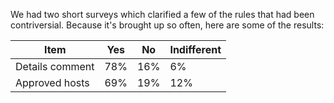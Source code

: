We had two short surveys which clarified a few of the rules that had been contriversial. Because it's brought up so often, here are some of the results:


| Item           | Yes | No  | Indifferent |
| -------------- | --- | --- | ----------- |
|Details comment | 78% | 16% | 6%          |
|Approved hosts  | 69% | 19% | 12%         |
